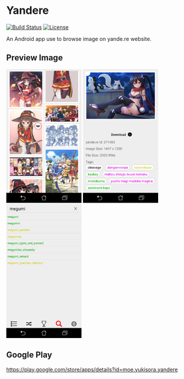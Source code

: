 # Yandere

[![Build Status](https://img.shields.io/travis/cakephp/app/master.svg?style=flat-square)](https://travis-ci.org/cakephp/app)
[![License](https://img.shields.io/packagist/l/cakephp/app.svg?style=flat-square)](https://packagist.org/packages/cakephp/app)

An Android app use to browse image on yande.re website.

## Preview Image

<img src="images/preview1.png" alt="preview1" width="200px;"/>
<img src="images/preview2.png" alt="preview2" width="200px;"/>
<img src="images/preview3.png" alt="preview3" width="200px;"/>

## Google Play

https://play.google.com/store/apps/details?id=moe.yukisora.yandere
